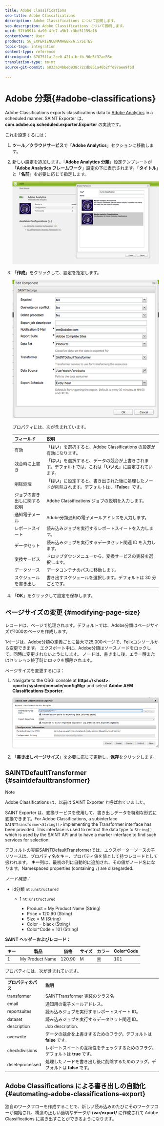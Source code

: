 ```yaml
---
title: Adobe Classifications
seo-title: Adobe Classifications
description: Adobe Classifications について説明します。
seo-description: Adobe Classifications について説明します。
uuid: 57fb59f4-da90-4fe7-a5b1-c3bd51159a16
contentOwner: User
products: SG_EXPERIENCEMANAGER/6.5/SITES
topic-tags: integration
content-type: reference
discoiquuid: 6787511a-2ce0-421a-bcfb-90d5f32ad35e
translation-type: tm+mt
source-git-commit: a833a34bbeb938c72cdb851a46b2ffd97aee9f6d

---
```



# Adobe 分類{#adobe-classifications}

Adobe Classifications exports classifications data to [Adobe Analytics](/help/sites-administering/adobeanalytics.md) in a scheduled manner. SAINT Exporter は、**com.adobe.cq.scheduled.exporter.Exporter** の実装です。

これを設定するには：

1. **ツール／クラウドサービス**&#x200B;で「**Adobe Analytics**」セクションに移動します。
1. 新しい設定を追加します。「**Adobe Analytics 分類**」設定テンプレートが「**Adobe Analytics フレームワーク**」設定の下に表示されます。「**タイトル**」と「**名前**」を必要に応じて指定します。

   ![aa-25](assets/aa-25.png)

1. 「**作成**」をクリックして、設定を指定します。

   ![chlimage_1](assets/chlimage_1a.png)

   プロパティには、次が含まれています。

   | **フィールド** | **説明** |
   |---|---|
   | 有効 | 「**はい**」を選択すると、Adobe Classifications の設定が有効になります。 |
   | 競合時に上書き | 「**はい**」を選択すると、データの競合が上書きされます。デフォルトでは、これは「**いいえ**」に設定されています。 |
   | 削除処理 | 「**はい**」に設定すると、書き出された後に処理したノードが削除されます。デフォルトは、「**False**」です。 |
   | ジョブの書き出しに関する説明 | Adobe Classifications ジョブの説明を入力します。 |
   | 通知電子メール | Adobe分類通知の電子メールアドレスを入力します。 |
   | レポートスイート | 読み込みジョブを実行するレポートスイートを入力します。 |
   | データセット | 読み込みジョブを実行するデータセット関連 ID を入力します。 |
   | 変換サービス | ドロップダウンメニューから、変換サービスの実装を選択します。 |
   | データソース | データコンテナのパスに移動します。 |
   | スケジュールを書き出し | 書き出すスケジュールを選択します。デフォルトは 30 分ごとです。 |

1. 「**OK**」をクリックして設定を保存します。

## ページサイズの変更 {#modifying-page-size}

レコードは、ページで処理されます。デフォルトでは、Adobe分類はページサイズが1000のページを作成します。

1ページは、Adobe分類の定義ごとに最大で25,000ページで、Felixコンソールから変更できます。 エクスポート中に、Adobe分類はソースノードをロックして、同時に変更されないようにします。 ノードは、書き出し後、エラー時またはセッション終了時にロックを解除されます。

ページサイズを変更するには：

1. Navigate to the OSGI console at **https://&lt;host>:&lt;port>/system/console/configMgr** and select **Adobe AEM Classifications Exporter**.

   ![aa-26](assets/aa-26.png)

1. 「**書き出しページサイズ**」を必要に応じて更新し、**保存**&#x200B;をクリックします。

## SAINTDefaultTransformer {#saintdefaulttransformer}

>[!NOTE]
>
>Adobe Classifications は、以前は SAINT Exporter と呼ばれていました。

SAINT Exporter は、変換サービスを使用して、書き出しデータを特別な形式に変換できます。For Adobe Classifications, a subinterface `SAINTTransformer<String[]>` implementing the Transformer interface has been provided. This interface is used to restrict the data type to `String[]` which is used by the SAINT API and to have a marker interface to find such services for selection.

デフォルトの実装SAINTDefaultTransformerでは、エクスポーターソースの子リソースは、プロパティ名をキー、プロパティ値を値として持つレコードとして扱われます。 **キー**&#x200B;列は、最初の列に自動的に追加され、その値がノード名になります。Namespaced properties (containing `:`) are disregarded.

*ノード構造：*

* id分類 `nt:unstructured`

   * 1 `nt:unstructured`

      * Product = ﻿﻿My Product Name (String)
      * Price = 120.90 (String)
      * Size = M (String)
      * Color = black (String)
      * Color^Code = 101 (String)

**SAINT ヘッダーおよびレコード：**

| **キー** | **製品** | **価格** | **サイズ** | **カラー** | **Color^Code** |
|---|---|---|---|---|---|
| 1 | My Product Name | 120.90 | M | 黒 | 101 |

プロパティには、次が含まれています。

<table>
 <tbody>
  <tr>
   <td><strong>プロパティのパス</strong></td>
   <td><strong>説明</strong></td>
  </tr>
  <tr>
   <td>transformer</td>
   <td>SAINTTransformer 実装のクラス名</td>
  </tr>
  <tr>
   <td>email</td>
   <td>通知用の電子メールアドレス。</td>
  </tr>
  <tr>
   <td>reportsuites</td>
   <td>読み込みジョブを実行するレポートスイート ID。 </td>
  </tr>
  <tr>
   <td>dataset</td>
   <td>読み込みジョブを実行するデータセット関連 ID。 </td>
  </tr>
  <tr>
   <td>description</td>
   <td>Job description. <br /> </td>
  </tr>
  <tr>
   <td>overwrite</td>
   <td>データの競合を上書きするためのフラグ。デフォルトは <strong>false</strong> です。</td>
  </tr>
  <tr>
   <td>checkdivisions</td>
   <td>レポートスイートの互換性をチェックするためのフラグ。デフォルトは <strong>true</strong> です。</td>
  </tr>
  <tr>
   <td>deleteprocessed</td>
   <td>処理したノードを書き出し後に削除するためのフラグ。デフォルトは <strong>false</strong> です。</td>
  </tr>
 </tbody>
</table>

## Adobe Classifications による書き出しの自動化 {#automating-adobe-classifications-export}

独自のワークフローを作成することで、新しい読み込みのたびにそのワークフローが開始され、構造の正しい適切なデータが **/var/export/** に作成されて Adobe Classifications に書き出すことができるようになります。
